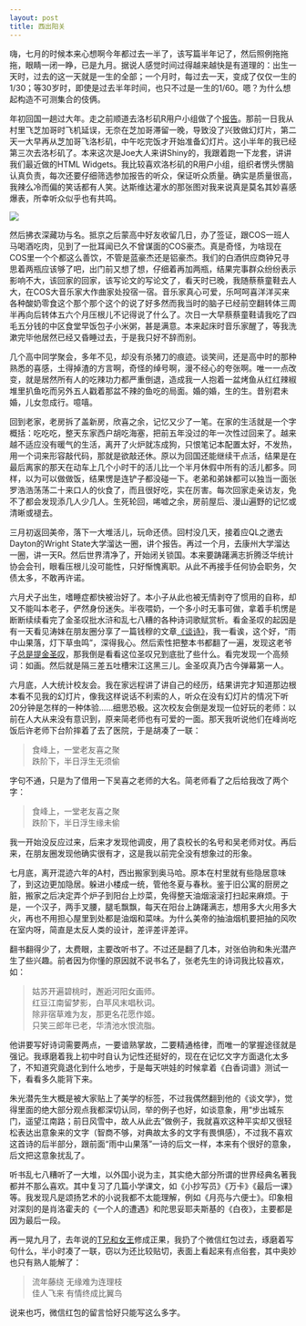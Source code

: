 ```yaml
---
layout: post
title: 西出阳关
---
```


嗨，七月的时候本来心想啊今年都过去一半了，该写篇半年记了，然后照例拖拖拖，眼睛一闭一睁，已是九月。据说人感觉时间过得越来越快是有道理的：出生一天时，过去的这一天就是一生的全部；一个月时，每过去一天，变成了仅仅一生的1/30；等30岁时，即使是过去半年时间，也只不过是一生的1/60。嗯？为什么想起构造不可测集合的伎俩。

年初回国一趟过大年。走之前顺道去洛杉矶R用户小组做了个[报告](http://datascience.la/yihui-xie-presents-html-widgets/)。那前一日我从村里飞芝加哥时飞机延误，无奈在芝加哥滞留一晚，导致没了兴致做幻灯片，第二天一大早再从芝加哥飞洛杉矶，中午吃完饭才开始准备幻灯片。这小半年的我已经第三次去洛杉矶了。本来这次是Joe大人来讲Shiny的，我跟着跑一下龙套，讲讲我们最近做的HTML Widgets。我比较喜欢洛杉矶的R用户小组，组织者愣头愣脑认真负责，每次还要仔细筛选参加报告的听众，保证听众质量。确实是质量很高，我辣么冷而偏的笑话都有人笑。达斯维达灌水的那张图对我来说真是莫名其妙喜感爆表，所幸听众似乎也有共鸣。

![](http://cdn.shopify.com/s/files/1/0070/7032/files/darth_wat_grande.jpg)

然后拂衣深藏功与名。抵京之后蒙高中好友收留几日，办了签证，跟COS一班人马喝酒吃肉，见到了一批耳闻已久不曾谋面的COS豪杰。真是奇怪，为啥现在COS里一个个都这么善饮，不管是蓝豪杰还是铝豪杰。我们的白酒供应商钟兄寻思着两瓶应该够了吧，出门前又想了想，仔细着再加两瓶，结果完事群众纷纷表示影响不大，该回家的回家，该写论文的写论文了，看天时已晚，我随蔡蔡童鞋去人大，在COS大音乐家大作曲家处投宿一宿。音乐家真心可爱，乐呵呵喜洋洋买来各种酸奶零食这个那个那个这个的说了好多然而我当时的脑子已经前空翻转体三周半再向后转体五六个月压根儿不记得说了什么了。次日一大早蔡蔡童鞋请我吃了四毛五分钱的中区食堂早饭包子小米粥，甚是满意。本来起床时音乐家醒了，等我洗漱完毕他居然已经又昏睡过去，于是我只好不辞而别。

几个高中同学聚会，多年不见，却没有杀猪刀的痕迹。谈笑间，还是高中时的那种熟悉的喜感，土得掉渣的方言啊，奇怪的绰号啊，漫不经心的夸张啊。唯一一点改变，就是居然所有人的吃辣功力都严重倒退，造成我一人抱着一盆烤鱼从红红辣椒堆里扒鱼吃而另外五人戳着那盆不辣的鱼吃的局面。婚的婚，生的生。昔别君未婚，儿女忽成行。噫嘻。

回到老家，老房拆了盖新房，欣喜之余，记忆又少了一笔。在家的生活就是一个字概括：吃吃吃，整天东家西户胡吃海塞，把前五年没过的年一次性过回来了。越来越不适应没有暖气的生活，离开了火炉就冻成狗，只恨笔记本配置太好，不发热，用一个词来形容敲代码，那就是欲敲还休。原以为回国还能继续干点活，结果是在最后离家的那天在动车上几个小时干的活儿比一个半月休假中所有的活儿都多。同样，以为可以做做饭，结果愣是连铲子都没碰一下。老弟和弟妹都可以独当一面张罗浩浩荡荡二十来口人的伙食了，而且很好吃，实在厉害。每次回家走亲访友，免不了都会发现添几人少几人。生死轮回，唏嘘之余，房前屋后、漫山遍野的记忆或清晰或褪去。

三月初返回美帝，落下一大堆活儿，玩命还债。回村没几天，接着应QL之邀去Dayton的Wright State大学溜达一圈，讲个报告。再过一个月，去康州大学溜达一圈，讲一天R。然后世界清净了，开始闭关锁国。本来要踌躇满志折腾泛华统计协会会刊，眼看压根儿没可能性，只好惭愧离职。从此不再接手任何协会职务，欠债太多，不敢再许诺。

六月犬子出生，嗜睡症都快被治好了。本小子从此也被无情剥夺了惯用的自称，却又不能叫本老子，俨然身份迷失。半夜喂奶，一个多小时无事可做，拿着手机愣是断断续续看完了金圣叹批水浒和乱七八糟的各种诗词歌赋赏析。看金圣叹的起因是有一天看见涛妹在朋友圈分享了一篇钱穆的文章[《谈诗》](http://www.guoxue123.com/new/0002/zgwxlc/010.htm)，我一看诶，这个好，“雨中山果落，灯下草虫鸣”，深得我心。然后索性把整本书都翻了一遍，发现这老爷子[总是提金圣叹](http://www.guoxue123.com/new/0002/zgwxlc/012.htm)，那我倒是看看这位圣叹兄到底批了些什么。看完发现一个高频词：如画。然后就是隔三差五吐槽宋江这黑三儿。金圣叹真乃古今弹幕第一人。

六月底，人大统计校友会。我在家远程讲了讲自己的经历，结果讲完才知道那边根本看不见我的幻灯片，像我这样说话不利索的人，听众在没有幻灯片的情况下听20分钟是怎样的一种体验……细思恐极。这次校友会倒是发现一位好玩的老师：以前在人大从来没有意识到，原来简老师也有可爱的一面。那天我听说他们在峰尚吃饭后许老师下台阶摔着了去了医院，于是胡凑了一联：

> 食峰上，一堂老友喜之聚  
跌阶下，半日浮生无须偷

字句不通，只是为了借用一下吴喜之老师的大名。简老师看了之后给我改了两个字：

> 食峰上，一堂老友喜之聚  
跌阶下，半日浮生缘未偷

我一开始没反应过来，后来才发现他调皮，用了袁校长的名号和吴老师对仗。再后来，在朋友圈发现他确实很有才，这是我以前完全没有想象过的形象。

七月底，离开混迹六年的A村，西出搬家到奥马哈。原本在村里就有些隐居意味了，到这边更加隐居。躲进小楼成一统，管他冬夏与春秋。鉴于旧公寓的厨房之脏，搬家之后决定弄个炉子到阳台上炒菜，免得整天油烟滚滚打扫起来麻烦。于是，一个汉子，两手叉腰，腿毛飘飘，每天在阳台上踌躇满志，想用多大火用多大火，再也不用担心屋里到处都是油烟和菜味。为什么美帝的抽油烟机要把抽的风吹在室内呀，简直是太反人类的设计，差评差评差评。

翻书翻得少了，太费眼，主要改听书了。不过还是翻了几本，对张伯驹和朱光潜产生了些兴趣。前者因为你懂的原因就不说书名了，张老先生的诗词我比较喜欢，如：

> 姑苏开遍碧桃时，邂逅河阳女画师。  
红豆江南留梦影，白苹风末唱秋词。  
除非宿草难为友，那更名花愿作姬。  
只笑三郎年已老，华清池水恨流脂。

他讲要写好诗词需要两点，一要谙熟掌故，二要精通格律，而唯一的掌握途径就是强记。我琢磨着我上初中时自认为记性还挺好的，现在在记忆文字方面退化太多了，不知道究竟退化到什么地步，于是每天哄娃的时候拿着《白香词谱》测试一下，看看多久能背下来。

朱光潜先生大概是被大家贴上了美学的标签，不过我偶然翻到他的《谈文学》，觉得里面的绝大部分观点我都深切认同，举的例子也好，如谈意象，用“步出城东门，遥望江南路；前日风雪中，故人从此去”做例子，我就喜欢这种平实却又很轻松表达出意象来的文字（智商不够，对典故太多的文字有畏惧感），不过我不喜欢这首诗的后半部分，跟前面“雨中山果落”一诗的后文一样，本来有个很好的意象，后文把这意象扰乱了。

听书乱七八糟听了一大堆，以外国小说为主，其实绝大部分所谓的世界经典名著我都并不那么喜欢。其中复习了几篇小学课文，如《小抄写员》《万卡》《最后一课》等。我发现凡是颂扬艺术的小说我都不太能理解，例如《月亮与六便士》。印象相对深刻的是肖洛霍夫的《一个人的遭遇》和陀思妥耶夫斯基的《白夜》，主要都是因为最后一段。

再一晃九月了，去年说的[T兄和女王](/cn/2014/06/perspective/)修成正果，我扔了个微信红包过去，琢磨着写句什么，半小时凑了一联，窃以为还比较贴切，表面上看起来有点俗套，其中奥妙也只有熟人能解了：

> 流年藤绕 无缘难为连理枝  
佳人飞来 有情终成比翼鸟

说来也巧，微信红包的留言恰好只能写这么多字。


